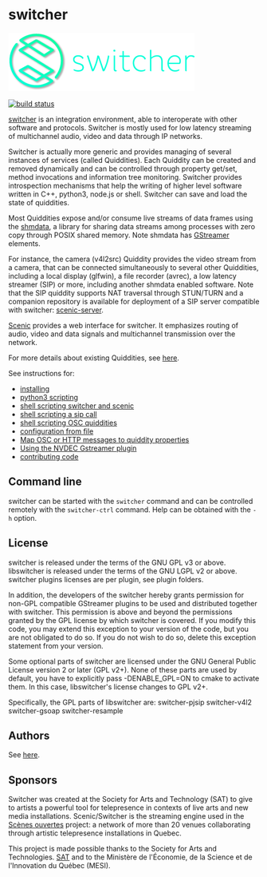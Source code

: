 switcher
========

![Switcher logo](doc/Switcher_horizontal_shadow_C.png)


[![build status](https://gitlab.com/sat-metalab/switcher/badges/master/build.svg)](https://gitlab.com/sat-metalab/switcher/commits/master)

[switcher](https://gitlab.com/sat-metalab/switcher) is an integration environment, able to interoperate with other software and protocols. Switcher is mostly used for low latency streaming of multichannel audio, video and data through IP networks.

Switcher is actually more generic and provides managing of several instances of services (called Quiddities). Each Quiddity can be created and removed dynamically and can be controlled through property get/set, method invocations and information tree monitoring. Switcher provides introspection mechanisms that help the writing of higher level software written in C++, python3, node.js or shell. Switcher can save and load the state of quiddities. 

Most Quiddities expose and/or consume live streams of data frames using the [shmdata](https://gitlab.com/sat-metalab/shmdata), a library for sharing data streams among processes with zero copy through POSIX shared memory. Note shmdata has [GStreamer](https://gstreamer.freedesktop.org/) elements.

For instance, the camera (v4l2src) Quiddity provides the video stream from a camera, that can be connected simultaneously to several other Quiddities, including a local display (glfwin), a file recorder (avrec), a low latency streamer (SIP) or more, including another shmdata enabled software. Note that the SIP quiddity supports NAT traversal through STUN/TURN and a companion repository is available for deployment of a SIP server compatible with switcher: [scenic-server](https://gitlab.com/sat-metalab/scenic-server). 

[Scenic](https://gitlab.com/sat-metalab/scenic) provides a web interface for switcher. It emphasizes routing of audio, video and data signals and multichannel transmission over the network. 

For more details about existing Quiddities, see [here](doc/quiddity_types.txt).

See instructions for:
- [installing](doc/INSTALL.md)
- [python3 scripting](doc/python-scripting.md)
- [shell scripting switcher and scenic](doc/shell-scripting.md)
- [shell scripting a sip call](doc/sip-call.md)
- [shell scripting OSC quiddities](doc/using-osc-quiddities.md)
- [configuration from file](doc/configuration.md)
- [Map OSC or HTTP messages to quiddity properties](doc/protocol-mapper.md)
- [Using the NVDEC Gstreamer plugin](doc/using-nvdec-gstreamer-plugins.md)
- [contributing code](doc/CODING.md)

Command line
-------
switcher can be started with the ```switcher``` command and can be controlled remotely with the ```switcher-ctrl``` command. Help can be obtained with the ```-h``` option.

License
-------
switcher is released under the terms of the GNU GPL v3 or above.
libswitcher is released under the terms of the GNU LGPL v2 or above.
switcher plugins licenses are per plugin, see plugin folders.

In addition, the developers of the switcher hereby grants permission for non-GPL compatible GStreamer plugins to be used and distributed together with switcher. This permission is above and beyond the permissions granted by the GPL license by which switcher is covered. If you modify this code, you may extend this exception to your version of the code, but you are not obligated to do so. If you do not wish to do so, delete this exception statement from your version.

Some optional parts of switcher are licensed under the GNU General Public License
version 2 or later (GPL v2+). None of these parts are used by default, you have to explicitly pass -DENABLE\_GPL=ON to cmake to activate them. In this case, libswitcher's license changes to GPL v2+.

Specifically, the GPL parts of libswitcher are:
switcher-pjsip
switcher-v4l2
switcher-gsoap
switcher-resample

Authors
-------
See [here](AUTHORS.md).

Sponsors
--------
Switcher was created at the Society for Arts and Technology (SAT) to give to artists a powerful tool for telepresence in contexts of live arts and new media installations. Scenic/Switcher is the streaming engine used in the [Scènes ouvertes](http://sat.qc.ca/en/scenes-ouvertes) project: a network of more than 20 venues collaborating through artistic telepresence installations in Quebec.

This project is made possible thanks to the Society for Arts and Technologies. [SAT](http://www.sat.qc.ca/) and to the Ministère de l'Économie, de la Science et de l'Innovation du Québec (MESI).

